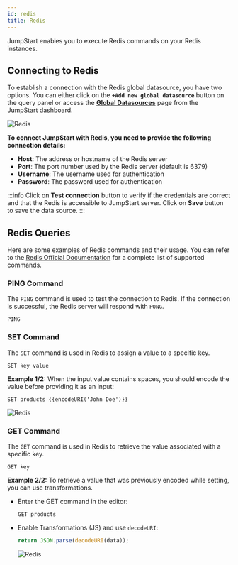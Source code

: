 ```yaml
---
id: redis
title: Redis
---
```


JumpStart enables you to execute Redis commands on your Redis instances.

## Connecting to Redis

To establish a connection with the Redis global datasource, you have two options. You can either click on the **`+Add new global datasource`** button on the query panel or access the **[Global Datasources](/docs/data-sources/overview)** page from the JumpStart dashboard.

<div style={{textAlign: 'center'}}>

<img className="screenshot-full" src="/img/datasource-reference/redis/gdsredis.gif" alt="Redis" />

</div>

**To connect JumpStart with Redis, you need to provide the following connection details:**

- **Host**: The address or hostname of the Redis server
- **Port**: The port number used by the Redis server (default is 6379)
- **Username**: The username used for authentication 
- **Password**: The password used for authentication

:::info
Click on **Test connection** button to verify if the credentials are correct and that the Redis is accessible to JumpStart server. Click on **Save** button to save the data source.
:::

## Redis Queries

Here are some examples of Redis commands and their usage. You can refer to the [Redis Official Documentation](https://redis.io/commands) for a complete list of supported commands.

### PING Command

The `PING` command is used to test the connection to Redis. If the connection is successful, the Redis server will respond with `PONG`.

```shell
PING
```

### SET Command

The `SET` command is used in Redis to assign a value to a specific key.

```shell
SET key value
```

**Example 1/2:**
When the input value contains spaces, you should encode the value before providing it as an input:

```shell
SET products {{encodeURI('John Doe')}}
```

<div style={{textAlign: 'center'}}>

<img className="screenshot-full" src="/img/datasource-reference/redis/encode.png" alt="Redis" />

</div>

### GET Command

The `GET` command is used in Redis to retrieve the value associated with a specific key.

```shell
GET key
```

**Example 2/2:**
To retrieve a value that was previously encoded while setting, you can use transformations. 

- Enter the GET command in the editor:
  ```shell
  GET products
  ```

- Enable Transformations (JS) and use `decodeURI`:
  ```js
  return JSON.parse(decodeURI(data));
  ```

  <div style={{textAlign: 'center'}}>

  <img className="screenshot-full" src="/img/datasource-reference/redis/decode.png" alt="Redis" />

  </div>